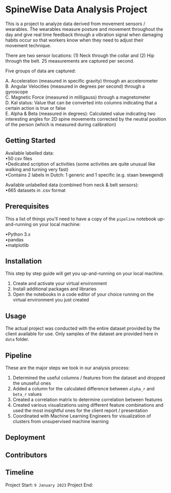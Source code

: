 # SpineWise Data Analysis Project

This is a project to analyze data derived from movement sensors / wearables. The wearables measure posture and movement throughout the day and give real time feedback through a vibration signal when damaging habits occur so that workers know when they need to adjust their movement technique.

There are two sensor locations: (1) Neck through the collar and (2) Hip through the belt. 25 measurements are captured per second.

Five groups of data are captured:

A. Acceleration (measured in specific gravity) through an accelerometer  
B. Angular Velocities (measured in degrees per second) through a gyroscope  
C. Magnetic Force (measured in milligauss) through a magnetometer  
D. Kal status: Value that can be converted into columns indicating that a certain action is true or false  
E. Alpha & Beta (measured in degrees): Calculated value indicating two interesting angles for 2D spine movements corrected by the neutral position of the person (which      is measured during calibration)  

## Getting Started

Available labelled data:  
•50 csv files  
•Dedicated scription of activities (some activities are quite unusual like walking and turning very fast)  
•Contains 2 labels in Dutch: 1 generic and 1 specific (e.g. staan bewegend)  

Available unlabelled data (combined from neck & belt sensors):  
•665 datasets in .csv format

## Prerequisites

This a list of things you'll need to have a copy of the `pipeline` notebook up-and-running on your local machine:

•Python 3.x  
•pandas  
•matplotlib

## Installation

This step by step guide will get you up-and-running on your local machine.

1. Create and activate your virtual environment  
2. Install additional packages and libraries  
3. Open the notebooks in a code editor of your choice running on the virtual environment you just created

## Usage

The actual project was conducted with the entire dataset provided by the client available for use. Only samples of the dataset are provided here in `data` folder.

## Pipeline

These are the major steps we took in our analysis process:

1. Determined the useful columns / features from the dataset and dropped the unuseful ones  
2. Added a column for the calculated difference between `alpha_r` and `beta_r` values  
3. Created a correlation matrix to determine correlation between features  
4. Created various visualizations using different feature combinations and used the most insightful ones for the client report / presentation  
5. Coordinated with Machine Learning Engineers for visualization of clusters from unsupervised machine learning  

## Deployment

## Contributors

## Timeline

Project Start: `9 January 2023`
Project End: 
